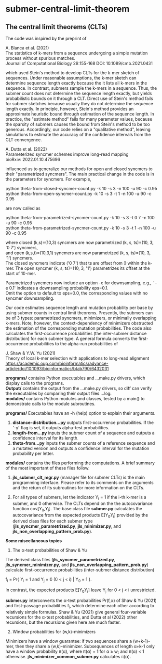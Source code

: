 # submer-central-limit-theorem

## The central limit theorems  (**CLT**s)

The code was inspired by the preprint of

A. Blanca et al. (2021)<br/> 
The statistics of k-mers from a sequence undergoing a simple mutation process without spurious matches.<br/> 
Journal of Computational Biology 29:155-168
DOI: 10.1089/cmb.2021.0431

which used Stein's method to develop CLTs for the k-mer sketch of sequences. Under reasonable assumptions, the k-mer sketch can determine sequence length exactly because the it lists all k-mers in the sequence. In contrast, submers sample the k-mers in a sequence. Thus, the submer count does not determine the sequence length exactly, but yields probabilistic bounds on it through a CLT. Direct use of Stein's method fails for submer sketches because usually they do not determine the sequence length exactly. In principle, however, Stein's method provides an approximate heuristic bound through estimation of the sequence length. In practice, the "estimate method" fails for many parameter values, because the sparsity of submers causes the bound from Stein's method to be too generous. Accordingly, our code relies on a "qualitative method", leaving simulations to estimate the accuracy of the confidence intervals from the CLT convergence.  

A. Dutta et al. (2022)<br/>
Parameterized syncmer schemes improve long-read mapping<br />
bioRxiv: 2022.01.10.475696

influenced us to generalize our methods for open and closed syncmers to their "parametrized syncmers". The main practical change in the code is in the parameters for syncmers. For example,

python theta-from-closed-syncmer-count.py -k 10 -s 3 -n 100 -u 90 -c 0.95<br />
python theta-from-open-syncmer-count.py -k 10 -s 3 -t 1 -n 100 -u 90 -c 0.95<br />

are now called as

python theta-from-parametrized-syncmer-count.py -k 10 -s 3 -t 0 7 -n 100 -u 90 -c 0.95<br />
python theta-from-parametrized-syncmer-count.py -k 10 -s 3 -t 1 -n 100 -u 90 -c 0.95<br />

where closed (k,s)=(10,3) syncmers are now parametrized (k, s, ts)=(10, 3, '0 7') syncmers,<br />
and open (k,s,t)=(10,3,1) syncmers are now parametrized (k, s, ts)=(10, 3, '1') syncmers.<br />
The closed syncmers indicate ('0 7') that ts are offset from 0 within the k-mer.
The open syncmer (k, s, ts)=(10, 3, '1') parametrizes its offset at the start of 10-mer.   

Parametrized syncmers now include an option -e for downsampling, e.g., ' -e 0.1' indicates a downsampling probability eps=0.1.<br />
Omit the option to default to eps=0.0, the corresponding values with no syncmer downsampling.

Our code estimates sequence length and mutation probability per base by using submer counts in central limit theorems. Presently, the submers can be of 3 types: parametrized syncmers, minimizers, or minimally overlapping k-mers. Note, however, the context-dependency of minimizers obstructed the estimation of the corresponding mutation probabilities. The code also calculates the first-occurrence probabilities (the inter-submer distance distribution) for each submer type. A general formula converts the first-occurrence probabilities to the alpha-run probabilities of  

J. Shaw & Y.W. Yu (2021)<br />
Theory of local k-mer selection with applications to long-read alignment<br />
https://academic.oup.com/bioinformatics/advance-article/doi/10.1093/bioinformatics/btab790/6432031<br />

**programs/** contains Python executables and ...make.py drivers, which display calls to the programs.<br />
**Output/** contains the output from the ...make.py drivers, so diff can verify the executables by comparing their output files ...log.<br />
**modules/** contains Python modules and classes, tested by a main() to demonstrate calls to the module subroutines.<br />

**programs/** 
Executables have an -h (help) option to explain their arguments. 
1. **distance-distribution...py** outputs first-occurrence probabilities. If the '-y' flag is set, it outputs alpha-test probabilities.
2. **length-from...py** inputs the submer count of a sequence and outputs a confidence interval for its length.
3. **theta-from...py** inputs the submer counts of a reference sequence and a mutated version and outputs a confidence interval for the mutation probability per letter.

**modules/** contains the files performing the computations. A brief summary of the most important of these files follow.

1. **jls_submer_clt_mgr.py** (manager file for submer CLTs) is the main programming interface. Please refer to its comments on the arguments and the return of its subroutines for more information on the CLTs.

2. For all types of submers, let the indicator Y<sub>i</sub> = 1 if the i-th k-mer is a submer, and 0 otherwise. The CLTs depend on the the autocovariance function cov[Y<sub>0</sub>,Y<sub>i</sub>]. The base class file **submer.py** calculates the autocovariance from the expected products E[Y<sub>0</sub>Y<sub>i</sub>] provided by the derived class files for each submer type (**jls_syncmer_parametrized.py**, **jls_minimizer.py**, and **jls_non_overlapping_pattern_prob.py**). 

**Some miscellaneous topics**

1. The &alpha;-test probabilities of Shaw & Yu

The derived class files (**jls_syncmer_parametrized.py**, **jls_syncmer_minimizer.py**, and **jls_non_overlapping_pattern_prob.py**) calculate first-occurrence probabilities (inter-submer distance distribution)

f<sub>i</sub> = Pr{ Y<sub>i</sub> = 1 and Y<sub>j</sub> = 0 (0 < j < i) | Y<sub>0</sub> = 1 }.

In contrast, the expected products E[Y<sub>0</sub>Y<sub>i</sub>] leave Y<sub>j</sub> for 0 < j < i unrestricted. 

**submer.py** interconverts the &alpha;-test probabilities Pr(f,&alpha;) of Shaw & Yu (2021) and first-passage probabilities f<sub>i</sub>, which determine each other according to relatively simple formulas. Shaw & Yu (2021) give general four-variable recursions for the &alpha;-test probabilities, and Dutta et al (2022) other recursions, but the recursions given here are much faster.

2. Window probabilities for (w,k)-minimizers

Minimizers have a window guarantee: if two sequences share a (w+k-1)-mer, then they share a (w,k)-minimizer. Subsequences of length &alpha;+k-1 only have a window probability &pi;(&alpha;), where &pi;(&alpha;) = 1 for &alpha; &ge; w; and &pi;(&alpha;) &lt; 1 otherwise. **jls_minimizer_common_submer.py** calculates &pi;(&alpha;).



 
